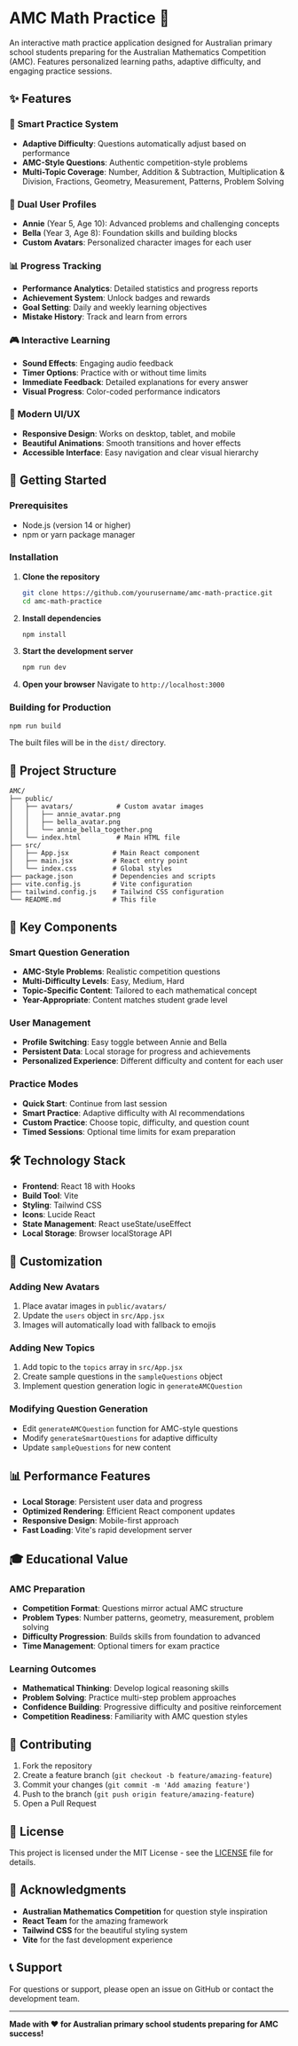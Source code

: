 # AMC Math Practice 🧮

An interactive math practice application designed for Australian primary school students preparing for the Australian Mathematics Competition (AMC). Features personalized learning paths, adaptive difficulty, and engaging practice sessions.

## ✨ Features

### 🎯 **Smart Practice System**
- **Adaptive Difficulty**: Questions automatically adjust based on performance
- **AMC-Style Questions**: Authentic competition-style problems
- **Multi-Topic Coverage**: Number, Addition & Subtraction, Multiplication & Division, Fractions, Geometry, Measurement, Patterns, Problem Solving

### 👥 **Dual User Profiles**
- **Annie** (Year 5, Age 10): Advanced problems and challenging concepts
- **Bella** (Year 3, Age 8): Foundation skills and building blocks
- **Custom Avatars**: Personalized character images for each user

### 📊 **Progress Tracking**
- **Performance Analytics**: Detailed statistics and progress reports
- **Achievement System**: Unlock badges and rewards
- **Goal Setting**: Daily and weekly learning objectives
- **Mistake History**: Track and learn from errors

### 🎮 **Interactive Learning**
- **Sound Effects**: Engaging audio feedback
- **Timer Options**: Practice with or without time limits
- **Immediate Feedback**: Detailed explanations for every answer
- **Visual Progress**: Color-coded performance indicators

### 🎨 **Modern UI/UX**
- **Responsive Design**: Works on desktop, tablet, and mobile
- **Beautiful Animations**: Smooth transitions and hover effects
- **Accessible Interface**: Easy navigation and clear visual hierarchy


## 🚀 Getting Started

### Prerequisites
- Node.js (version 14 or higher)
- npm or yarn package manager

### Installation

1. **Clone the repository**
   ```bash
   git clone https://github.com/yourusername/amc-math-practice.git
   cd amc-math-practice
   ```

2. **Install dependencies**
   ```bash
   npm install
   ```

3. **Start the development server**
   ```bash
   npm run dev
   ```

4. **Open your browser**
   Navigate to `http://localhost:3000`

### Building for Production

```bash
npm run build
```

The built files will be in the `dist/` directory.

## 📁 Project Structure

```
AMC/
├── public/
│   ├── avatars/           # Custom avatar images
│   │   ├── annie_avatar.png
│   │   ├── bella_avatar.png
│   │   └── annie_bella_together.png
│   └── index.html         # Main HTML file
├── src/
│   ├── App.jsx           # Main React component
│   ├── main.jsx          # React entry point
│   └── index.css         # Global styles
├── package.json          # Dependencies and scripts
├── vite.config.js        # Vite configuration
├── tailwind.config.js    # Tailwind CSS configuration
└── README.md             # This file
```

## 🎯 Key Components

### **Smart Question Generation**
- **AMC-Style Problems**: Realistic competition questions
- **Multi-Difficulty Levels**: Easy, Medium, Hard
- **Topic-Specific Content**: Tailored to each mathematical concept
- **Year-Appropriate**: Content matches student grade level

### **User Management**
- **Profile Switching**: Easy toggle between Annie and Bella
- **Persistent Data**: Local storage for progress and achievements
- **Personalized Experience**: Different difficulty and content for each user

### **Practice Modes**
- **Quick Start**: Continue from last session
- **Smart Practice**: Adaptive difficulty with AI recommendations
- **Custom Practice**: Choose topic, difficulty, and question count
- **Timed Sessions**: Optional time limits for exam preparation

## 🛠️ Technology Stack

- **Frontend**: React 18 with Hooks
- **Build Tool**: Vite
- **Styling**: Tailwind CSS
- **Icons**: Lucide React
- **State Management**: React useState/useEffect
- **Local Storage**: Browser localStorage API

## 🎨 Customization

### **Adding New Avatars**
1. Place avatar images in `public/avatars/`
2. Update the `users` object in `src/App.jsx`
3. Images will automatically load with fallback to emojis

### **Adding New Topics**
1. Add topic to the `topics` array in `src/App.jsx`
2. Create sample questions in the `sampleQuestions` object
3. Implement question generation logic in `generateAMCQuestion`

### **Modifying Question Generation**
- Edit `generateAMCQuestion` function for AMC-style questions
- Modify `generateSmartQuestions` for adaptive difficulty
- Update `sampleQuestions` for new content

## 📊 Performance Features

- **Local Storage**: Persistent user data and progress
- **Optimized Rendering**: Efficient React component updates
- **Responsive Design**: Mobile-first approach
- **Fast Loading**: Vite's rapid development server

## 🎓 Educational Value

### **AMC Preparation**
- **Competition Format**: Questions mirror actual AMC structure
- **Problem Types**: Number patterns, geometry, measurement, problem solving
- **Difficulty Progression**: Builds skills from foundation to advanced
- **Time Management**: Optional timers for exam practice

### **Learning Outcomes**
- **Mathematical Thinking**: Develop logical reasoning skills
- **Problem Solving**: Practice multi-step problem approaches
- **Confidence Building**: Progressive difficulty and positive reinforcement
- **Competition Readiness**: Familiarity with AMC question styles

## 🤝 Contributing

1. Fork the repository
2. Create a feature branch (`git checkout -b feature/amazing-feature`)
3. Commit your changes (`git commit -m 'Add amazing feature'`)
4. Push to the branch (`git push origin feature/amazing-feature`)
5. Open a Pull Request

## 📝 License

This project is licensed under the MIT License - see the [LICENSE](LICENSE) file for details.

## 🙏 Acknowledgments

- **Australian Mathematics Competition** for question style inspiration
- **React Team** for the amazing framework
- **Tailwind CSS** for the beautiful styling system
- **Vite** for the fast development experience

## 📞 Support

For questions or support, please open an issue on GitHub or contact the development team.

---

**Made with ❤️ for Australian primary school students preparing for AMC success!** 